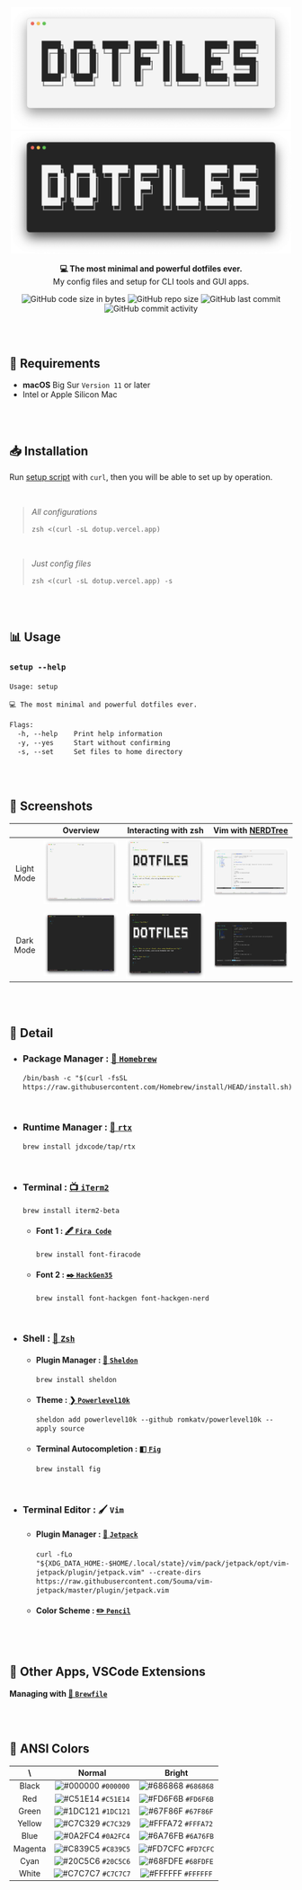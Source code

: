 <br />

<div align="center">
  <img width=500px src="images/header/header-light.png#gh-light-mode-only" alt="DOTFILES - light" />
  <img width=500px src="images/header/header-dark.png#gh-dark-mode-only" alt="DOTFILES - dark" />

**💻 The most minimal and powerful dotfiles ever.** <br />
My config files and setup for CLI tools and GUI apps.

![GitHub code size in bytes](https://img.shields.io/github/languages/code-size/5ouma/dotfiles?style=flat-square)
![GitHub repo size](https://img.shields.io/github/repo-size/5ouma/dotfiles?style=flat-square)
![GitHub last commit](https://img.shields.io/github/last-commit/5ouma/dotfiles?style=flat-square)
![GitHub commit activity](https://img.shields.io/github/commit-activity/m/5ouma/dotfiles?style=flat-square)

</div>

<br /><br />

## 🔐 Requirements

- **macOS** Big Sur `Version 11` or later
- Intel or Apple Silicon Mac

<br /><br />

## 📥 Installation

Run [setup script](setup) with `curl`, then you will be able to set up by operation.

<br />

> _All configurations_
>
> ```shell
> zsh <(curl -sL dotup.vercel.app)
> ```

<br />

> _Just config files_
>
> ```shell
> zsh <(curl -sL dotup.vercel.app) -s
> ```

<br /><br />

## 📊 Usage

### `setup --help`

```
Usage: setup

💻 The most minimal and powerful dotfiles ever.

Flags:
  -h, --help    Print help information
  -y, --yes     Start without confirming
  -s, --set     Set files to home directory
```

<br /><br />

## 🌄 Screenshots

|            |                              Overview                              |                        Interacting with zsh                        | Vim with [NERDTree](https://github.com/preservim/nerdtree)         |
| :--------: | :----------------------------------------------------------------: | :----------------------------------------------------------------: | ------------------------------------------------------------------ |
| Light Mode | ![Screenshot 1 - Light](images/screenshots/light/screenshot-1.png) | ![Screenshot 2 - Light](images/screenshots/light/screenshot-2.png) | ![Screenshot 3 - Light](images/screenshots/light/screenshot-3.png) |
| Dark Mode  |  ![Screenshot 1 - Dark](images/screenshots/dark/screenshot-1.png)  |  ![Screenshot 2 - Dark](images/screenshots/dark/screenshot-2.png)  | ![Screenshot 3 - Dark](images/screenshots/dark/screenshot-3.png)   |

<br /><br />

## 📝 Detail

- ### Package Manager : [🍺 `Homebrew`](https://brew.sh)
  ```shell
  /bin/bash -c "$(curl -fsSL https://raw.githubusercontent.com/Homebrew/install/HEAD/install.sh)"
  ```

<br />

- ### Runtime Manager : [📼 `rtx`](https://github.com/jdxcode/rtx)
  ```shell
  brew install jdxcode/tap/rtx
  ```

<br />

- ### Terminal : [📺 `iTerm2`](https://iterm2.com)

  ```shell
  brew install iterm2-beta
  ```

  - #### Font 1 : [🖋 `Fira Code`](https://github.com/tonsky/FiraCode)

    ```shell
    brew install font-firacode
    ```

  - #### Font 2 : [✒️ `HackGen35`](https://github.com/yuru7/hackgen)
    ```shell
    brew install font-hackgen font-hackgen-nerd
    ```

<br />

- ### Shell : [🐚 `Zsh`](https://zsh.org)

  - #### Plugin Manager : [🔌 `Sheldon`](https://github.com/rossmacarthur/sheldon)

    ```shell
    brew install sheldon
    ```

  - #### Theme : [❯ `Powerlevel10k`](https://github.com/romkatv/powerlevel10k)

    ```shell
    sheldon add powerlevel10k --github romkatv/powerlevel10k --apply source
    ```

  - #### Terminal Autocompletion : [◧ `Fig`](https://fig.io)

    ```shell
    brew install fig
    ```

<br />

- ### Terminal Editor : 🖌 `Vim`

  - #### Plugin Manager : [🚀 `Jetpack`](https://github.com/5ouma/vim-jetpack)

    ```shell
    curl -fLo "${XDG_DATA_HOME:-$HOME/.local/state}/vim/pack/jetpack/opt/vim-jetpack/plugin/jetpack.vim" --create-dirs https://raw.githubusercontent.com/5ouma/vim-jetpack/master/plugin/jetpack.vim
    ```

  - #### Color Scheme : [✏️ `Pencil`](https://github.com/5ouma/vim-colors-pencil)

<br /><br />

## 📲 Other Apps, VSCode Extensions

**Managing with [🍺 `Brewfile`](datas/Brewfile)**

<br /><br />

## 🎨 ANSI Colors

|   \     |                                 Normal                                 |                                 Bright                                 |
| :-----: | :--------------------------------------------------------------------: | :--------------------------------------------------------------------: |
|  Black  | ![#000000](https://via.placeholder.com/15/000000/000000.png) `#000000` | ![#686868](https://via.placeholder.com/15/686868/686868.png) `#686868` |
|   Red   | ![#C51E14](https://via.placeholder.com/15/C51E14/C51E14.png) `#C51E14` | ![#FD6F6B](https://via.placeholder.com/15/FD6F6B/FD6F6B.png) `#FD6F6B` |
|  Green  | ![#1DC121](https://via.placeholder.com/15/1DC121/1DC121.png) `#1DC121` | ![#67F86F](https://via.placeholder.com/15/67F86F/67F86F.png) `#67F86F` |
| Yellow  | ![#C7C329](https://via.placeholder.com/15/C7C329/C7C329.png) `#C7C329` | ![#FFFA72](https://via.placeholder.com/15/FFFA72/FFFA72.png) `#FFFA72` |
|  Blue   | ![#0A2FC4](https://via.placeholder.com/15/0A2FC4/0A2FC4.png) `#0A2FC4` | ![#6A76FB](https://via.placeholder.com/15/6A76FB/6A76FB.png) `#6A76FB` |
| Magenta | ![#C839C5](https://via.placeholder.com/15/C839C5/C839C5.png) `#C839C5` | ![#FD7CFC](https://via.placeholder.com/15/FD7CFC/FD7CFC.png) `#FD7CFC` |
|  Cyan   | ![#20C5C6](https://via.placeholder.com/15/20C5C6/20C5C6.png) `#20C5C6` | ![#68FDFE](https://via.placeholder.com/15/68FDFE/68FDFE.png) `#68FDFE` |
|  White  | ![#C7C7C7](https://via.placeholder.com/15/C7C7C7/C7C7C7.png) `#C7C7C7` | ![#FFFFFF](https://via.placeholder.com/15/FFFFFF/FFFFFF.png) `#FFFFFF` |
